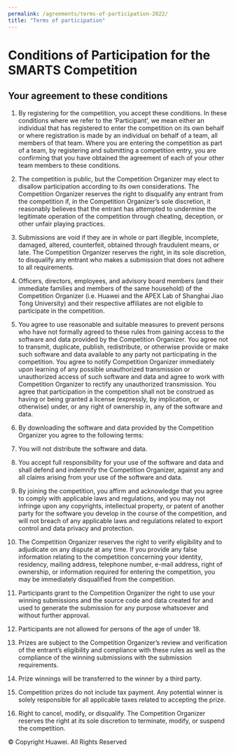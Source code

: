 ```yaml
---
permalink: /agreements/terms-of-participation-2022/
title: "Terms of participation"
---
```


# Conditions of Participation for the SMARTS Competition
## Your agreement to these conditions
1. By registering for the competition, you accept these conditions. In these conditions where we refer to the ‘Participant‘, we mean either an individual that has registered to enter the competition on its own behalf or where registration is made by an individual on behalf of a team, all members of that team. Where you are entering the competition as part of a team, by registering and submitting a competition entry, you are confirming that you have obtained the agreement of each of your other team members to these conditions.

1. The competition is public, but the Competition Organizer may elect to disallow participation according to its own considerations.
The Competition Organizer reserves the right to disqualify any entrant from the competition if, in the Competition Organizer’s sole discretion, it reasonably believes that the entrant has attempted to undermine the legitimate operation of the competition through cheating, deception, or other unfair playing practices.
1. Submissions are void if they are in whole or part illegible, incomplete, damaged, altered, counterfeit, obtained through fraudulent means, or late. The Competition Organizer reserves the right, in its sole discretion, to disqualify any entrant who makes a submission that does not adhere to all requirements.
1. Officers, directors, employees, and advisory board members (and their immediate families and members of the same household) of the Competition Organizer (i.e. Huawei and the APEX Lab of Shanghai Jiao Tong University) and their respective affiliates are not eligible to participate in the competition.
1. You agree to use reasonable and suitable measures to prevent persons who have not formally agreed to these rules from gaining access to the software and data provided by the Competition Organizer. You agree not to transmit, duplicate, publish, redistribute, or otherwise provide or make such software and data available to any party not participating in the competition. You agree to notify Competition Organizer immediately upon learning of any possible unauthorized transmission or unauthorized access of such software and data and agree to work with Competition Organizer to rectify any unauthorized transmission. You agree that participation in the competition shall not be construed as having or being granted a license (expressly, by implication, or otherwise) under, or any right of ownership in, any of the software and data.
1. By downloading the software and data provided by the Competition Organizer you agree to the following terms:
1. You will not distribute the software and data.
1. You accept full responsibility for your use of the software and data and shall defend and indemnify the Competition Organizer, against any and all claims arising from your use of the software and data.
1. By joining the competition, you affirm and acknowledge that you agree to comply with applicable laws and regulations, and you may not infringe upon any copyrights, intellectual property, or patent of another party for the software you develop in the course of the competition, and will not breach of any applicable laws and regulations related to export control and data privacy and protection.
1. The Competition Organizer reserves the right to verify eligibility and to adjudicate on any dispute at any time. If you provide any false information relating to the competition concerning your identity, residency, mailing address, telephone number, e-mail address, right of ownership, or information required for entering the competition, you may be immediately disqualified from the competition.
1. Participants grant to the Competition Organizer the right to use your winning submissions and the source code and data created for and used to generate the submission for any purpose whatsoever and without further approval.
1. Participants are not allowed for persons of the age of under 18.
1. Prizes are subject to the Competition Organizer’s review and verification of the entrant’s eligibility and compliance with these rules as well as the compliance of the winning submissions with the submission requirements.
1. Prize winnings will be transferred to the winner by a third party.
1. Competition prizes do not include tax payment. Any potential winner is solely responsible for all applicable taxes related to accepting the prize.
1. Right to cancel, modify, or disqualify. The Competition Organizer reserves the right at its sole discretion to terminate, modify, or suspend the competition.

© Copyright Huawei. All Rights Reserved

